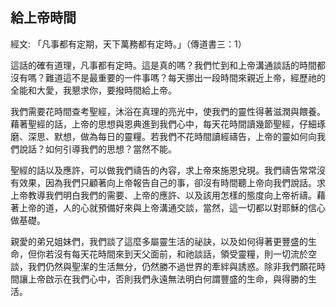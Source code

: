 ## 給上帝時間 ##

經文: 「凡事都有定期，天下萬務都有定時。」（傳道書三：1）



這話的確有道理，凡事都有定時。這是真的嗎？我們忙到和上帝溝通談話的時間都沒有嗎？難道這不是最重要的一件事嗎？每天挪出一段時間來親近上帝，經歷祂的全能和大愛，我懇求你，要撥時間給上帝。

我們需要花時間查考聖經，沐浴在真理的亮光中，使我們的靈性得著滋潤與餵養。藉著聖經的話，上帝的思想與恩典進到我們心中，每天花時間讀幾節聖經，仔細琢磨、深思、默想，做為每日的靈糧。若我們不花時間讀經禱告，上帝的靈如何向我們說話？如何引導我們的思想？當然不能。

聖經的話以及應許，可以做我們禱告的內容，求上帝來施恩兌現。我們禱告常常沒有效果，因為我們只顧著向上帝報告自己的事，卻沒有時間聽上帝向我們說話。求上帝教導我們明白我們的需要、上帝的應許、以及該用怎樣的態度向上帝祈禱。藉著上帝的道，人的心就預備好來與上帝溝通交談，當然，這一切都以對耶穌的信心做基礎。

親愛的弟兄姐妹們，我們談了這麼多屬靈生活的祕訣，以及如何得著更豐盛的生命，但你若沒有每天花時間來到天父面前，和祂談話，領受靈糧，則一切流於空談，我們仍然與聖潔的生活無分，仍然勝不過世界的牽絆與誘惑。除非我們願花時間讓上帝啟示在我們心中，否則我們永遠無法明白何謂豐盛的生命，與得勝的生活。